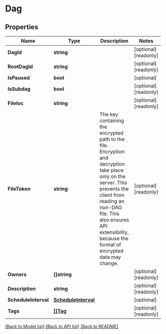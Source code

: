 # Dag

## Properties

Name | Type | Description | Notes
------------ | ------------- | ------------- | -------------
**DagId** | **string** |  | [optional] [readonly] 
**RootDagId** | **string** |  | [optional] [readonly] 
**IsPaused** | **bool** |  | [optional] 
**IsSubdag** | **bool** |  | [optional] [readonly] 
**Fileloc** | **string** |  | [optional] [readonly] 
**FileToken** | **string** | The key containing the encrypted path to the file. Encryption and decryption take place only on the server. This prevents the client from reading an non-DAG file. This also ensures API extensibility, because the format of encrypted data may change.  | [optional] [readonly] 
**Owners** | **[]string** |  | [optional] [readonly] 
**Description** | **string** |  | [optional] [readonly] 
**ScheduleInterval** | [**ScheduleInterval**](ScheduleInterval.md) |  | [optional] 
**Tags** | [**[]Tag**](Tag.md) |  | [optional] [readonly] 

[[Back to Model list]](../README.md#documentation-for-models) [[Back to API list]](../README.md#documentation-for-api-endpoints) [[Back to README]](../README.md)


